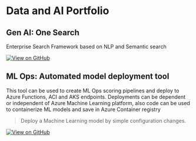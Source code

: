 # Data and AI Portfolio

## Gen AI: One Search

Enterprise Search Framework based on NLP and Semantic search

[![View on GitHub](https://img.shields.io/badge/GitHub-View_on_GitHub-blue?logo=GitHub)](https://github.com/asthaa29/onesearch)

## ML Ops: Automated model deployment tool

This tool can be used to create ML Ops scoring pipelines and deploy to Azure Functions, ACI and AKS endpoints. Deployments can be dependent or independent of Azure Machine Learning platform, also code can be used to containerize ML models and save in Azure Container registry

> Deploy a Machine Learning model by simple configuration changes.

[![View on GitHub](https://img.shields.io/badge/GitHub-View_on_GitHub-blue?logo=GitHub)](https://github.com/asthaa29/modeldeploymenttool)
